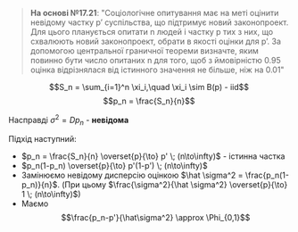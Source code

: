 > **На основі №17.21**:
> "Соцiологiчне опитування має на метi оцiнити невiдому частку p’ суспiльства, що пiдтримує новий
законопроект. Для цього планується опитати n людей i частку p тих з них, що схвалюють новий
законопроект, обрати в якостi оцiнки для p’. За допомогою центральної граничної теореми
визначте, яким повинно бути число опитаних n для того, щоб з ймовiрнiстю 0.95 оцiнка вiдрiзнялася
вiд iстинного значення не бiльше, нiж на 0.01"

$$S_n = \sum_{i=1}^n \xi_i,\quad \xi_i \sim B(p) - iid$$
$$p_n = \frac{S_n}{n}$$

Насправді $\sigma^2 = Dp_n$ - **невідома**

Підхід наступний:
- $p_n = \frac{S_n}{n} \overset{p}{\to} p' \; (n\to\infty)$ - істинна частка
- $p_n(1-p_n) \overset{p}{\to} p'(1-p') \; (n\to\infty)$
- Замінюємо невідому дисперсію оцінкою $\hat \sigma^2 = \frac{p_n(1-p_n)}{n}$. (При цьому $\frac{\sigma^2}{\hat \sigma^2} \overset{p}{\to} 1 \; (n\to\infty)$) 
- Маємо $$\frac{p_n-p'}{\hat\sigma^2} \approx \Phi_{0,1}$$
